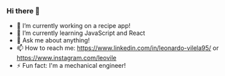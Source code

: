 ### Hi there 👋


- 🔭 I’m currently working on a recipe app!
- 🌱 I’m currently learning JavaScript and React
- 💬 Ask me about anything!
- 📫 How to reach me: https://www.linkedin.com/in/leonardo-vilela95/ or https://www.instagram.com/leovile
- ⚡ Fun fact: I'm a mechanical engineer!
